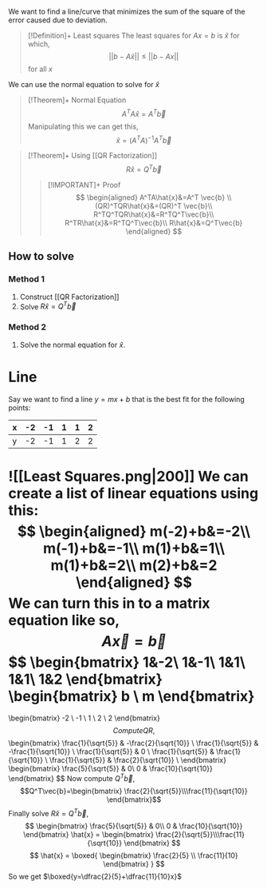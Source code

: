 We want to find a line/curve that minimizes the sum of the square of the error caused due to deviation.

>[!Definition]+ Least squares
>The least squares for $Ax=b$ is $\hat{x}$ for which,
>$$
>||b-A\hat{x}|| \le ||b-Ax||
>$$
>for all ${x}$

We can use the normal equation to solve for $\hat{x}$
>[!Theorem]+ Normal Equation
>$$
>A^TA\hat{x}=A^T\vec{b}
>$$
>Manipulating this we can get this,
>$$
>\hat{x}=(A^TA)^{-1}A^T\vec{b}
>$$


>[!Theorem]+ Using [[QR Factorization]]
>$$
>R\hat{x}=Q^T\vec{b}
>$$
>>[!IMPORTANT]+ Proof
>>$$
>>\begin{aligned}
>>A^TA\hat{x}&=A^T \vec{b} \\
>>(QR)^TQR\hat{x}&=(QR)^T \vec{b}\\
>>R^TQ^TQR\hat{x}&=R^TQ^T\vec{b}\\
>>R^TR\hat{x}&=R^TQ^T\vec{b}\\
>>R\hat{x}&=Q^T\vec{b}
>>\end{aligned}
>>$$

## How to solve
### Method 1
1. Construct [[QR Factorization]]
2. Solve $R\hat{x}=Q^T\vec{b}$
### Method 2
1. Solve the normal equation for $\hat{x}$.

# Line
Say we want to find a line $y=mx+b$ that is the best fit for the following points:

| x | -2 | -1 | 1 | 1 | 2 | 
| -- | -- | -- | -- | -- | -- |
| y | -2 | -1 | 1 | 2 | 2 |  

![[Least Squares.png|200]]
We can create a list of linear equations using this:
$$
\begin{aligned}
m(-2)+b&=-2\\
m(-1)+b&=-1\\
m(1)+b&=1\\
m(1)+b&=2\\
m(2)+b&=2
\end{aligned}
$$
We can turn this in to a matrix equation like so,
$$A\vec{x}=\vec{b}$$
$$
\begin{bmatrix}
1&-2\\
1&-1\\
1&1\\
1&1\\
1&2
\end{bmatrix}
\begin{bmatrix}
b \\
m
\end{bmatrix}
=
\begin{bmatrix}
-2 \\ -1 \\ 1 \\ 2 \\ 2
\end{bmatrix}
$$
Compute QR, 
$$
\begin{bmatrix}
\frac{1}{\sqrt{5}} & -\frac{2}{\sqrt{10}} \\
\frac{1}{\sqrt{5}} & -\frac{1}{\sqrt{10}} \\
\frac{1}{\sqrt{5}} & 0 \\
\frac{1}{\sqrt{5}} & \frac{1}{\sqrt{10}} \\
\frac{1}{\sqrt{5}} & \frac{2}{\sqrt{10}} \\
\end{bmatrix}
\begin{bmatrix}
\frac{5}{\sqrt{5}} & 0\\
0 & \frac{10}{\sqrt{10}}
\end{bmatrix}
$$
Now compute $Q^T\vec{b}$,
$$Q^T\vec{b}=\begin{bmatrix} \frac{2}{\sqrt{5}}\\\frac{11}{\sqrt{10}} \end{bmatrix}$$
Finally solve $R\hat{x}=Q^T\vec{b}$,
$$
\begin{bmatrix}
\frac{5}{\sqrt{5}} & 0\\
0 & \frac{10}{\sqrt{10}}
\end{bmatrix} \hat{x} = 
\begin{bmatrix} \frac{2}{\sqrt{5}}\\\frac{11}{\sqrt{10}} \end{bmatrix}
$$
$$
\hat{x} = \boxed{
\begin{bmatrix}
\frac{2}{5} \\
\frac{11}{10} 
\end{bmatrix}
}
$$
So we get $\boxed{y=\dfrac{2}{5}+\dfrac{11}{10}x}$
